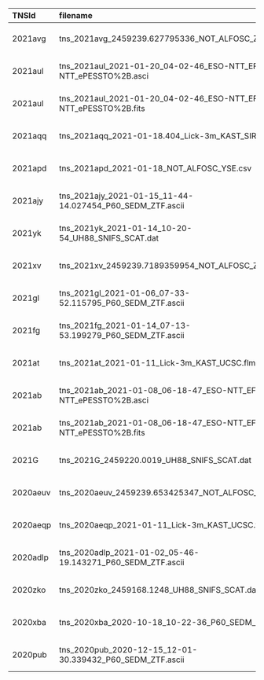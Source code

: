 | TNSId     | filename                                                            | url                                                                                                                          | dateObs              | spec1phot2  |
|:----------|:--------------------------------------------------------------------|:-----------------------------------------------------------------------------------------------------------------------------|:---------------------|:------------|
| 2021avg   | tns_2021avg_2459239.627795336_NOT_ALFOSC_ZTF.ascii                  | https://www.wis-tns.org/system/files/uploaded/ZTF/tns_2021avg_2459239.627795336_NOT_ALFOSC_ZTF.ascii                         | 2021-01-25 03:04:02  | 1           |
| 2021aul   | tns_2021aul_2021-01-20_04-02-46_ESO-NTT_EFOSC2-NTT_ePESSTO%2B.asci  | https://www.wis-tns.org/system/files/uploaded/ePESSTO%2B/tns_2021aul_2021-01-20_04-02-46_ESO-NTT_EFOSC2-NTT_ePESSTO%2B.asci  | 2021-01-20 04:02:46  | 1           |
| 2021aul   | tns_2021aul_2021-01-20_04-02-46_ESO-NTT_EFOSC2-NTT_ePESSTO%2B.fits  | https://www.wis-tns.org/system/files/uploaded/ePESSTO%2B/tns_2021aul_2021-01-20_04-02-46_ESO-NTT_EFOSC2-NTT_ePESSTO%2B.fits  | 2021-01-20 04:02:46  | 1           |
| 2021aqq   | tns_2021aqq_2021-01-18.404_Lick-3m_KAST_SIRAH.flm                   | https://www.wis-tns.org/system/files/uploaded/SIRAH/tns_2021aqq_2021-01-18.404_Lick-3m_KAST_SIRAH.flm                        | 2021-01-18 09:41:46  | 1           |
| 2021apd   | tns_2021apd_2021-01-18_NOT_ALFOSC_YSE.csv                           | https://www.wis-tns.org/system/files/uploaded/YSE/tns_2021apd_2021-01-18_NOT_ALFOSC_YSE.csv                                  | 2021-01-18 00:00:00  | 1           |
| 2021ajy   | tns_2021ajy_2021-01-15_11-44-14.027454_P60_SEDM_ZTF.ascii           | https://www.wis-tns.org/system/files/uploaded/ZTF/tns_2021ajy_2021-01-15_11-44-14.027454_P60_SEDM_ZTF.ascii                  | 2021-01-15 11:44:14  | 1           |
| 2021yk    | tns_2021yk_2021-01-14_10-20-54_UH88_SNIFS_SCAT.dat                  | https://www.wis-tns.org/system/files/uploaded/SCAT/tns_2021yk_2021-01-14_10-20-54_UH88_SNIFS_SCAT.dat                        | 2021-01-14 10:20:54  | 1           |
| 2021xv    | tns_2021xv_2459239.7189359954_NOT_ALFOSC_ZTF.ascii                  | https://www.wis-tns.org/system/files/uploaded/ZTF/tns_2021xv_2459239.7189359954_NOT_ALFOSC_ZTF.ascii                         | 2021-01-25 05:15:16  | 1           |
| 2021gl    | tns_2021gl_2021-01-06_07-33-52.115795_P60_SEDM_ZTF.ascii            | https://www.wis-tns.org/system/files/uploaded/ZTF/tns_2021gl_2021-01-06_07-33-52.115795_P60_SEDM_ZTF.ascii                   | 2021-01-06 07:33:52  | 1           |
| 2021fg    | tns_2021fg_2021-01-14_07-13-53.199279_P60_SEDM_ZTF.ascii            | https://www.wis-tns.org/system/files/uploaded/ZTF/tns_2021fg_2021-01-14_07-13-53.199279_P60_SEDM_ZTF.ascii                   | 2021-01-14 07:13:53  | 1           |
| 2021at    | tns_2021at_2021-01-11_Lick-3m_KAST_UCSC.flm                         | https://www.wis-tns.org/system/files/uploaded/UCSC/tns_2021at_2021-01-11_Lick-3m_KAST_UCSC.flm                               | 2021-01-11 00:00:00  | 1           |
| 2021ab    | tns_2021ab_2021-01-08_06-18-47_ESO-NTT_EFOSC2-NTT_ePESSTO%2B.asci   | https://www.wis-tns.org/system/files/uploaded/ePESSTO%2B/tns_2021ab_2021-01-08_06-18-47_ESO-NTT_EFOSC2-NTT_ePESSTO%2B.asci   | 2021-01-08 06:18:47  | 1           |
| 2021ab    | tns_2021ab_2021-01-08_06-18-47_ESO-NTT_EFOSC2-NTT_ePESSTO%2B.fits   | https://www.wis-tns.org/system/files/uploaded/ePESSTO%2B/tns_2021ab_2021-01-08_06-18-47_ESO-NTT_EFOSC2-NTT_ePESSTO%2B.fits   | 2021-01-08 06:18:47  | 1           |
| 2021G     | tns_2021G_2459220.0019_UH88_SNIFS_SCAT.dat                          | https://www.wis-tns.org/system/files/uploaded/SCAT/tns_2021G_2459220.0019_UH88_SNIFS_SCAT.dat                                | 2021-01-05 12:02:44  | 1           |
| 2020aeuv  | tns_2020aeuv_2459239.653425347_NOT_ALFOSC_ZTF.ascii                 | https://www.wis-tns.org/system/files/uploaded/ZTF/tns_2020aeuv_2459239.653425347_NOT_ALFOSC_ZTF.ascii                        | 2021-01-25 03:40:56  | 1           |
| 2020aeqp  | tns_2020aeqp_2021-01-11_Lick-3m_KAST_UCSC.flm                       | https://www.wis-tns.org/system/files/uploaded/UCSC/tns_2020aeqp_2021-01-11_Lick-3m_KAST_UCSC.flm                             | 2021-01-11 00:00:00  | 1           |
| 2020adlp  | tns_2020adlp_2021-01-02_05-46-19.143271_P60_SEDM_ZTF.ascii          | https://www.wis-tns.org/system/files/uploaded/ZTF/tns_2020adlp_2021-01-02_05-46-19.143271_P60_SEDM_ZTF.ascii                 | 2021-01-02 05:46:19  | 1           |
| 2020zko   | tns_2020zko_2459168.1248_UH88_SNIFS_SCAT.dat                        | https://www.wis-tns.org/system/files/uploaded/SCAT/tns_2020zko_2459168.1248_UH88_SNIFS_SCAT.dat                              | 2020-11-14 14:59:43  | 1           |
| 2020xba   | tns_2020xba_2020-10-18_10-22-36_P60_SEDM_ZTF.ascii                  | https://www.wis-tns.org/system/files/uploaded/ZTF/tns_2020xba_2020-10-18_10-22-36_P60_SEDM_ZTF.ascii                         | 2020-10-18 10:22:36  | 1           |
| 2020pub   | tns_2020pub_2020-12-15_12-01-30.339432_P60_SEDM_ZTF.ascii           | https://www.wis-tns.org/system/files/uploaded/ZTF/tns_2020pub_2020-12-15_12-01-30.339432_P60_SEDM_ZTF.ascii                  | 2020-12-15 12:01:30  | 1           |